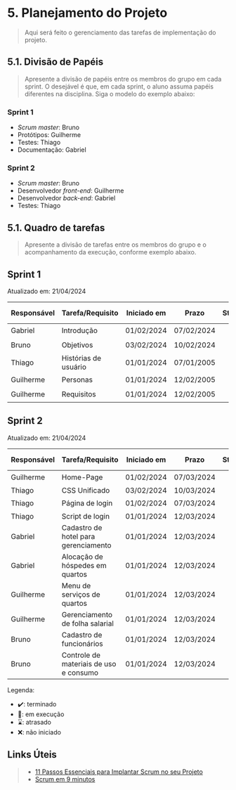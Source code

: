 # 5. Planejamento do Projeto

> Aqui será feito o gerenciamento das tarefas de implementação do projeto.

## 5.1. Divisão de Papéis

> Apresente a divisão de papéis entre os membros do grupo em cada sprint. O desejável é que, em cada sprint, o aluno assuma papéis diferentes na disciplina. Siga o modelo do exemplo abaixo:

### Sprint 1
- _Scrum master_: Bruno
- Protótipos: Guilherme
- Testes: Thiago
- Documentação: Gabriel

### Sprint 2
- _Scrum master_: Bruno
- Desenvolvedor _front-end_: Guilherme
- Desenvolvedor _back-end_: Gabriel
- Testes: Thiago

## 5.1. Quadro de tarefas

> Apresente a divisão de tarefas entre os membros do grupo e o acompanhamento da execução, conforme exemplo abaixo.

## Sprint 1

Atualizado em: 21/04/2024

| Responsável   | Tarefa/Requisito | Iniciado em    | Prazo      | Status | Terminado em    |
| :----         |    :----         |      :----:    | :----:     | :----: | :----:          |
| Gabriel        | Introdução | 01/02/2024     | 07/02/2024 | ✔️    | 05/01/2005      |
| Bruno        | Objetivos    | 03/02/2024     | 10/02/2024 | ✔️    |                 |
| Thiago        | Histórias de usuário  | 01/01/2024     | 07/01/2005 | ✔️     |                 |
| Guilherme        | Personas  |    01/01/2024        | 12/02/2005 | ✔️    |       |
| Guilherme        | Requisitos |    01/01/2024        | 12/02/2005 | ✔️    |       |


## Sprint 2

Atualizado em: 21/04/2024

| Responsável   | Tarefa/Requisito | Iniciado em    | Prazo      | Status | Terminado em    |
| :----         |    :----         |      :----:    | :----:     | :----: | :----:          |
| Guilherme        | Home-Page        | 01/02/2024     | 07/03/2024 | ✔️    | 05/01/2005      |
| Thiago        | CSS Unificado    | 03/02/2024     | 10/03/2024 | 📝    |                 |
| Thiago        | Página de login  | 01/02/2024     | 07/03/2024 | ⌛     |                 |
| Thiago        | Script de login  |  01/01/2024    | 12/03/2024 | ❌    |       |
| Gabriel        | Cadastro de hotel para gerenciamento	  |  01/01/2024    | 12/03/2024 | ❌    |       |
| Gabriel        | Alocação de hóspedes em quartos		  |  01/01/2024    | 12/03/2024 | ❌    |       |
| Guilherme        | Menu de serviços de quartos		  |  01/01/2024    | 12/03/2024 | ❌    |       |
| Guilherme        | Gerenciamento de folha salarial  |  01/01/2024    | 12/03/2024 | ❌    |       |
| Bruno        | Cadastro de funcionários  |  01/01/2024    | 12/03/2024 | ❌    |       |
| Bruno        | Controle de materiais de uso e consumo  |  01/01/2024    | 12/03/2024 | ❌    |       |


Legenda:
- ✔️: terminado
- 📝: em execução
- ⌛: atrasado
- ❌: não iniciado



## Links Úteis
> - [11 Passos Essenciais para Implantar Scrum no seu Projeto](https://mindmaster.com.br/scrum-11-passos/)
> - [Scrum em 9 minutos](https://www.youtube.com/watch?v=XfvQWnRgxG0)



